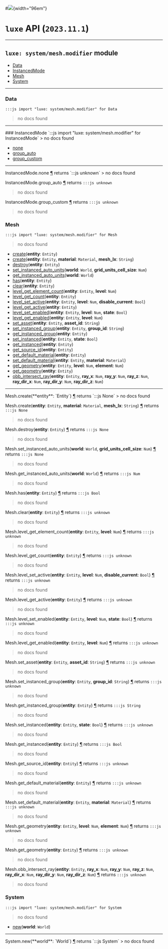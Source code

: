 #![](../../../../../../images/luxe-dark.svg){width="96em"}

# `luxe` API (`2023.11.1`)  


---

## `luxe: system/mesh.modifier` module

- [Data](#data)   
- [InstancedMode](#instancedmode)   
- [Mesh](#mesh)   
- [System](#system)   

---

### Data
`:::js import "luxe: system/mesh.modifier" for Data`
> no docs found


<hr/>
### InstancedMode
`:::js import "luxe: system/mesh.modifier" for InstancedMode`
> no docs found

- [none](#InstancedMode.none)
- [group_auto](#InstancedMode.group_auto)
- [group_custom](#InstancedMode.group_custom)

<hr/>
<endpoint module="luxe: system/mesh.modifier" class="InstancedMode" signature="none"></endpoint>
<signature id="InstancedMode.none">InstancedMode.none
<a class="headerlink" href="#InstancedMode.none" title="Permanent link">¶</a></signature>
<span class='api_ret'>returns</span> `:::js unknown`
> no docs found   

<endpoint module="luxe: system/mesh.modifier" class="InstancedMode" signature="group_auto"></endpoint>
<signature id="InstancedMode.group_auto">InstancedMode.group_auto
<a class="headerlink" href="#InstancedMode.group_auto" title="Permanent link">¶</a></signature>
<span class='api_ret'>returns</span> `:::js unknown`
> no docs found   

<endpoint module="luxe: system/mesh.modifier" class="InstancedMode" signature="group_custom"></endpoint>
<signature id="InstancedMode.group_custom">InstancedMode.group_custom
<a class="headerlink" href="#InstancedMode.group_custom" title="Permanent link">¶</a></signature>
<span class='api_ret'>returns</span> `:::js unknown`
> no docs found   

### Mesh
`:::js import "luxe: system/mesh.modifier" for Mesh`
> no docs found

- [create](#Mesh.create)(**entity**: `Entity`)
- [create](#Mesh.create+3)(**entity**: `Entity`, **material**: `Material`, **mesh_lx**: `String`)
- [destroy](#Mesh.destroy)(**entity**: `Entity`)
- [set_instanced_auto_units](#Mesh.set_instanced_auto_units+2)(**world**: `World`, **grid_units_cell_size**: `Num`)
- [get_instanced_auto_units](#Mesh.get_instanced_auto_units)(**world**: `World`)
- [has](#Mesh.has)(**entity**: `Entity`)
- [clear](#Mesh.clear)(**entity**: `Entity`)
- [level_get_element_count](#Mesh.level_get_element_count+2)(**entity**: `Entity`, **level**: `Num`)
- [level_get_count](#Mesh.level_get_count)(**entity**: `Entity`)
- [level_set_active](#Mesh.level_set_active+3)(**entity**: `Entity`, **level**: `Num`, **disable_current**: `Bool`)
- [level_get_active](#Mesh.level_get_active)(**entity**: `Entity`)
- [level_set_enabled](#Mesh.level_set_enabled+3)(**entity**: `Entity`, **level**: `Num`, **state**: `Bool`)
- [level_get_enabled](#Mesh.level_get_enabled+2)(**entity**: `Entity`, **level**: `Num`)
- [set_asset](#Mesh.set_asset+2)(**entity**: `Entity`, **asset_id**: `String`)
- [set_instanced_group](#Mesh.set_instanced_group+2)(**entity**: `Entity`, **group_id**: `String`)
- [get_instanced_group](#Mesh.get_instanced_group)(**entity**: `Entity`)
- [set_instanced](#Mesh.set_instanced+2)(**entity**: `Entity`, **state**: `Bool`)
- [get_instanced](#Mesh.get_instanced)(**entity**: `Entity`)
- [get_source_id](#Mesh.get_source_id)(**entity**: `Entity`)
- [get_default_material](#Mesh.get_default_material)(**entity**: `Entity`)
- [set_default_material](#Mesh.set_default_material+2)(**entity**: `Entity`, **material**: `Material`)
- [get_geometry](#Mesh.get_geometry+3)(**entity**: `Entity`, **level**: `Num`, **element**: `Num`)
- [get_geometry](#Mesh.get_geometry)(**entity**: `Entity`)
- [obb_intersect_ray](#Mesh.obb_intersect_ray+7)(**entity**: `Entity`, **ray_x**: `Num`, **ray_y**: `Num`, **ray_z**: `Num`, **ray_dir_x**: `Num`, **ray_dir_y**: `Num`, **ray_dir_z**: `Num`)

<hr/>
<endpoint module="luxe: system/mesh.modifier" class="Mesh" signature="create(entity : Entity)"></endpoint>
<signature id="Mesh.create">Mesh.create(**entity**: `Entity`)
<a class="headerlink" href="#Mesh.create" title="Permanent link">¶</a></signature>
<span class='api_ret'>returns</span> `:::js None`
> no docs found   

<endpoint module="luxe: system/mesh.modifier" class="Mesh" signature="create(entity : Entity, material : Material, mesh_lx : String)"></endpoint>
<signature id="Mesh.create+3">Mesh.create(**entity**: `Entity`, **material**: `Material`, **mesh_lx**: `String`)
<a class="headerlink" href="#Mesh.create+3" title="Permanent link">¶</a></signature>
<span class='api_ret'>returns</span> `:::js None`
> no docs found   

<endpoint module="luxe: system/mesh.modifier" class="Mesh" signature="destroy(entity : Entity)"></endpoint>
<signature id="Mesh.destroy">Mesh.destroy(**entity**: `Entity`)
<a class="headerlink" href="#Mesh.destroy" title="Permanent link">¶</a></signature>
<span class='api_ret'>returns</span> `:::js None`
> no docs found   

<endpoint module="luxe: system/mesh.modifier" class="Mesh" signature="set_instanced_auto_units(world : World, grid_units_cell_size : Num)"></endpoint>
<signature id="Mesh.set_instanced_auto_units+2">Mesh.set_instanced_auto_units(**world**: `World`, **grid_units_cell_size**: `Num`)
<a class="headerlink" href="#Mesh.set_instanced_auto_units+2" title="Permanent link">¶</a></signature>
<span class='api_ret'>returns</span> `:::js None`
> no docs found   

<endpoint module="luxe: system/mesh.modifier" class="Mesh" signature="get_instanced_auto_units(world : World)"></endpoint>
<signature id="Mesh.get_instanced_auto_units">Mesh.get_instanced_auto_units(**world**: `World`)
<a class="headerlink" href="#Mesh.get_instanced_auto_units" title="Permanent link">¶</a></signature>
<span class='api_ret'>returns</span> `:::js Num`
> no docs found   

<endpoint module="luxe: system/mesh.modifier" class="Mesh" signature="has(entity : Entity)"></endpoint>
<signature id="Mesh.has">Mesh.has(**entity**: `Entity`)
<a class="headerlink" href="#Mesh.has" title="Permanent link">¶</a></signature>
<span class='api_ret'>returns</span> `:::js Bool`
> no docs found   

<endpoint module="luxe: system/mesh.modifier" class="Mesh" signature="clear(entity : Entity)"></endpoint>
<signature id="Mesh.clear">Mesh.clear(**entity**: `Entity`)
<a class="headerlink" href="#Mesh.clear" title="Permanent link">¶</a></signature>
<span class='api_ret'>returns</span> `:::js unknown`
> no docs found   

<endpoint module="luxe: system/mesh.modifier" class="Mesh" signature="level_get_element_count(entity : Entity, level : Num)"></endpoint>
<signature id="Mesh.level_get_element_count+2">Mesh.level_get_element_count(**entity**: `Entity`, **level**: `Num`)
<a class="headerlink" href="#Mesh.level_get_element_count+2" title="Permanent link">¶</a></signature>
<span class='api_ret'>returns</span> `:::js unknown`
> no docs found   

<endpoint module="luxe: system/mesh.modifier" class="Mesh" signature="level_get_count(entity : Entity)"></endpoint>
<signature id="Mesh.level_get_count">Mesh.level_get_count(**entity**: `Entity`)
<a class="headerlink" href="#Mesh.level_get_count" title="Permanent link">¶</a></signature>
<span class='api_ret'>returns</span> `:::js unknown`
> no docs found   

<endpoint module="luxe: system/mesh.modifier" class="Mesh" signature="level_set_active(entity : Entity, level : Num, disable_current : Bool)"></endpoint>
<signature id="Mesh.level_set_active+3">Mesh.level_set_active(**entity**: `Entity`, **level**: `Num`, **disable_current**: `Bool`)
<a class="headerlink" href="#Mesh.level_set_active+3" title="Permanent link">¶</a></signature>
<span class='api_ret'>returns</span> `:::js unknown`
> no docs found   

<endpoint module="luxe: system/mesh.modifier" class="Mesh" signature="level_get_active(entity : Entity)"></endpoint>
<signature id="Mesh.level_get_active">Mesh.level_get_active(**entity**: `Entity`)
<a class="headerlink" href="#Mesh.level_get_active" title="Permanent link">¶</a></signature>
<span class='api_ret'>returns</span> `:::js unknown`
> no docs found   

<endpoint module="luxe: system/mesh.modifier" class="Mesh" signature="level_set_enabled(entity : Entity, level : Num, state : Bool)"></endpoint>
<signature id="Mesh.level_set_enabled+3">Mesh.level_set_enabled(**entity**: `Entity`, **level**: `Num`, **state**: `Bool`)
<a class="headerlink" href="#Mesh.level_set_enabled+3" title="Permanent link">¶</a></signature>
<span class='api_ret'>returns</span> `:::js unknown`
> no docs found   

<endpoint module="luxe: system/mesh.modifier" class="Mesh" signature="level_get_enabled(entity : Entity, level : Num)"></endpoint>
<signature id="Mesh.level_get_enabled+2">Mesh.level_get_enabled(**entity**: `Entity`, **level**: `Num`)
<a class="headerlink" href="#Mesh.level_get_enabled+2" title="Permanent link">¶</a></signature>
<span class='api_ret'>returns</span> `:::js unknown`
> no docs found   

<endpoint module="luxe: system/mesh.modifier" class="Mesh" signature="set_asset(entity : Entity, asset_id : String)"></endpoint>
<signature id="Mesh.set_asset+2">Mesh.set_asset(**entity**: `Entity`, **asset_id**: `String`)
<a class="headerlink" href="#Mesh.set_asset+2" title="Permanent link">¶</a></signature>
<span class='api_ret'>returns</span> `:::js unknown`
> no docs found   

<endpoint module="luxe: system/mesh.modifier" class="Mesh" signature="set_instanced_group(entity : Entity, group_id : String)"></endpoint>
<signature id="Mesh.set_instanced_group+2">Mesh.set_instanced_group(**entity**: `Entity`, **group_id**: `String`)
<a class="headerlink" href="#Mesh.set_instanced_group+2" title="Permanent link">¶</a></signature>
<span class='api_ret'>returns</span> `:::js unknown`
> no docs found   

<endpoint module="luxe: system/mesh.modifier" class="Mesh" signature="get_instanced_group(entity : Entity)"></endpoint>
<signature id="Mesh.get_instanced_group">Mesh.get_instanced_group(**entity**: `Entity`)
<a class="headerlink" href="#Mesh.get_instanced_group" title="Permanent link">¶</a></signature>
<span class='api_ret'>returns</span> `:::js String`
> no docs found   

<endpoint module="luxe: system/mesh.modifier" class="Mesh" signature="set_instanced(entity : Entity, state : Bool)"></endpoint>
<signature id="Mesh.set_instanced+2">Mesh.set_instanced(**entity**: `Entity`, **state**: `Bool`)
<a class="headerlink" href="#Mesh.set_instanced+2" title="Permanent link">¶</a></signature>
<span class='api_ret'>returns</span> `:::js unknown`
> no docs found   

<endpoint module="luxe: system/mesh.modifier" class="Mesh" signature="get_instanced(entity : Entity)"></endpoint>
<signature id="Mesh.get_instanced">Mesh.get_instanced(**entity**: `Entity`)
<a class="headerlink" href="#Mesh.get_instanced" title="Permanent link">¶</a></signature>
<span class='api_ret'>returns</span> `:::js Bool`
> no docs found   

<endpoint module="luxe: system/mesh.modifier" class="Mesh" signature="get_source_id(entity : Entity)"></endpoint>
<signature id="Mesh.get_source_id">Mesh.get_source_id(**entity**: `Entity`)
<a class="headerlink" href="#Mesh.get_source_id" title="Permanent link">¶</a></signature>
<span class='api_ret'>returns</span> `:::js unknown`
> no docs found   

<endpoint module="luxe: system/mesh.modifier" class="Mesh" signature="get_default_material(entity : Entity)"></endpoint>
<signature id="Mesh.get_default_material">Mesh.get_default_material(**entity**: `Entity`)
<a class="headerlink" href="#Mesh.get_default_material" title="Permanent link">¶</a></signature>
<span class='api_ret'>returns</span> `:::js unknown`
> no docs found   

<endpoint module="luxe: system/mesh.modifier" class="Mesh" signature="set_default_material(entity : Entity, material : Material)"></endpoint>
<signature id="Mesh.set_default_material+2">Mesh.set_default_material(**entity**: `Entity`, **material**: `Material`)
<a class="headerlink" href="#Mesh.set_default_material+2" title="Permanent link">¶</a></signature>
<span class='api_ret'>returns</span> `:::js unknown`
> no docs found   

<endpoint module="luxe: system/mesh.modifier" class="Mesh" signature="get_geometry(entity : Entity, level : Num, element : Num)"></endpoint>
<signature id="Mesh.get_geometry+3">Mesh.get_geometry(**entity**: `Entity`, **level**: `Num`, **element**: `Num`)
<a class="headerlink" href="#Mesh.get_geometry+3" title="Permanent link">¶</a></signature>
<span class='api_ret'>returns</span> `:::js unknown`
> no docs found   

<endpoint module="luxe: system/mesh.modifier" class="Mesh" signature="get_geometry(entity : Entity)"></endpoint>
<signature id="Mesh.get_geometry">Mesh.get_geometry(**entity**: `Entity`)
<a class="headerlink" href="#Mesh.get_geometry" title="Permanent link">¶</a></signature>
<span class='api_ret'>returns</span> `:::js unknown`
> no docs found   

<endpoint module="luxe: system/mesh.modifier" class="Mesh" signature="obb_intersect_ray(entity : Entity, ray_x : Num, ray_y : Num, ray_z : Num, ray_dir_x : Num, ray_dir_y : Num, ray_dir_z : Num)"></endpoint>
<signature id="Mesh.obb_intersect_ray+7">Mesh.obb_intersect_ray(**entity**: `Entity`, **ray_x**: `Num`, **ray_y**: `Num`, **ray_z**: `Num`, **ray_dir_x**: `Num`, **ray_dir_y**: `Num`, **ray_dir_z**: `Num`)
<a class="headerlink" href="#Mesh.obb_intersect_ray+7" title="Permanent link">¶</a></signature>
<span class='api_ret'>returns</span> `:::js unknown`
> no docs found   

### System
`:::js import "luxe: system/mesh.modifier" for System`
> no docs found

- [new](#System.new)(**world**: `World`)

<hr/>
<endpoint module="luxe: system/mesh.modifier" class="System" signature="new(world : World)"></endpoint>
<signature id="System.new">System.new(**world**: `World`)
<a class="headerlink" href="#System.new" title="Permanent link">¶</a></signature>
<span class='api_ret'>returns</span> `:::js System`
> no docs found   

